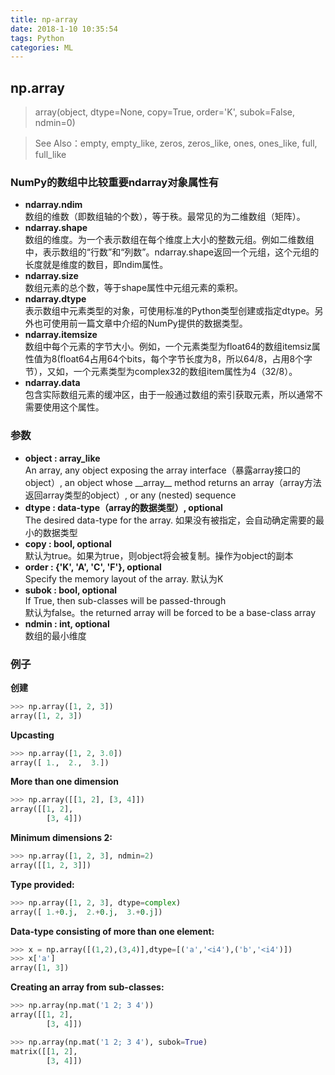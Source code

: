 ```yaml
---
title: np-array
date: 2018-1-10 10:35:54
tags: Python
categories: ML
---
```

## np.array
> array(object, dtype=None, copy=True, order='K', subok=False, ndmin=0)  
  
  
  
> See Also：empty, empty\_like, zeros, zeros\_like, ones, ones\_like, full, full\_like

  
  
### NumPy的数组中比较重要ndarray对象属性有
- **ndarray.ndim**  
数组的维数（即数组轴的个数），等于秩。最常见的为二维数组（矩阵）。  
- **ndarray.shape**  
数组的维度。为一个表示数组在每个维度上大小的整数元组。例如二维数组中，表示数组的“行数”和“列数”。ndarray.shape返回一个元组，这个元组的长度就是维度的数目，即ndim属性。
- **ndarray.size**  
数组元素的总个数，等于shape属性中元组元素的乘积。
- **ndarray.dtype**  
表示数组中元素类型的对象，可使用标准的Python类型创建或指定dtype。另外也可使用前一篇文章中介绍的NumPy提供的数据类型。
- **ndarray.itemsize**  
数组中每个元素的字节大小。例如，一个元素类型为float64的数组itemsiz属性值为8(float64占用64个bits，每个字节长度为8，所以64/8，占用8个字节），又如，一个元素类型为complex32的数组item属性为4（32/8）。
- **ndarray.data**  
包含实际数组元素的缓冲区，由于一般通过数组的索引获取元素，所以通常不需要使用这个属性。  
  

### 参数
- **object : array\_like**   
An array, any object exposing the array interface（暴露array接口的object）, an object whose \_\_array\_\_ method returns an array（array方法返回array类型的object）, or any (nested) sequence
- **dtype : data-type（array的数据类型）, optional**  
The desired data-type for the array. 如果没有被指定，会自动确定需要的最小的数据类型
- **copy : bool, optional**  
默认为true。如果为true，则object将会被复制。操作为object的副本 
- **order : {'K', 'A', 'C', 'F'}, optional**  
Specify the memory layout of the array. 默认为K  
- **subok : bool, optional**  
If True, then sub-classes will be passed-through  
默认为false。the returned array will be forced to be a base-class array  
- **ndmin : int, optional**  
数组的最小维度  
  
### 例子  
**创建**
```python
>>> np.array([1, 2, 3])
array([1, 2, 3])
```
**Upcasting**  
```python
>>> np.array([1, 2, 3.0])
array([ 1.,  2.,  3.])
```
**More than one dimension**  
```python
>>> np.array([[1, 2], [3, 4]])
array([[1, 2],
        [3, 4]])
```
**Minimum dimensions 2:**
```python
>>> np.array([1, 2, 3], ndmin=2)
array([[1, 2, 3]])
```
**Type provided:**
```python
>>> np.array([1, 2, 3], dtype=complex)
array([ 1.+0.j,  2.+0.j,  3.+0.j])
```
**Data-type consisting of more than one element:**
```python
>>> x = np.array([(1,2),(3,4)],dtype=[('a','<i4'),('b','<i4')])
>>> x['a']
array([1, 3])
```
**Creating an array from sub-classes:**
```python
>>> np.array(np.mat('1 2; 3 4'))
array([[1, 2],
        [3, 4]])

>>> np.array(np.mat('1 2; 3 4'), subok=True)
matrix([[1, 2],
        [3, 4]])
```
